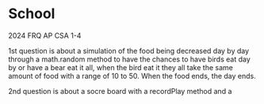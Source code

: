 # School
2024 FRQ AP CSA 
1-4

1st question is about a simulation of the food being decreased day by day through a math.random method to have the chances to have birds eat day by or have a bear eat it all, when the bird eat it they all take the same amount of food with a range of 10 to 50. When the food ends, the day ends.

2nd question is about a socre board with a recordPlay method and a

